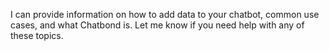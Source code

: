 I can provide information on how to add data to your chatbot, common use cases, and what Chatbond is. Let me know if you need help with any of these topics.